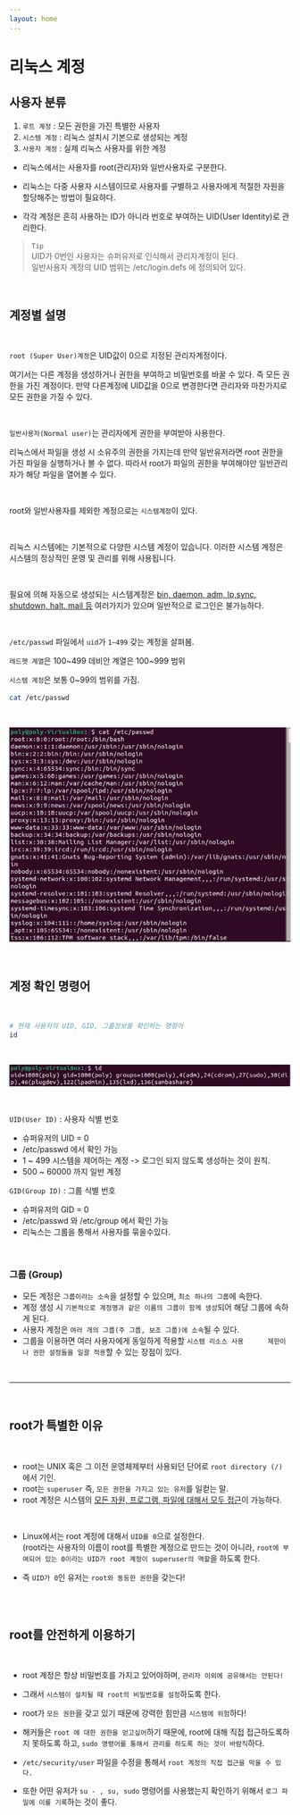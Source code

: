 ```yaml
---
layout: home
---
```


# 리눅스 계정


## 사용자 분류


1. `루트 계정` : 모든 권한을 가진 특별한 사용자
2. `시스템 계정` : 리눅스 설치시 기본으로 생성되는 계정
3. `사용자 계정` : 실제 리눅스 사용자를 위한 계정


- 리눅스에서는 사용자를 root(관리자)와 일반사용자로 구분한다.

- 리눅스는 다중 사용자 시스템이므로 사용자를 구별하고 사용자에게 적절한 자원을 할당해주는 방법이 필요하다.

- 각각 계정은 흔히 사용하는 ID가 아니라 번호로 부여하는 UID(User Identity)로 관리한다. <br>

> `Tip` <br>
UID가 0번인 사용자는 슈퍼유저로 인식해서 관리자계정이 된다. <br>
일반사용자 계정의 UID 범위는 /etc/login.defs 에 정의되어 있다.


<br>

## 계정별 설명

<br>

`root (Super User)계정`은 UID값이 0으로 지정된 관리자계정이다.

여기서는 다른 계정을 생성하거나 권한을 부여하고 비밀번호를 바꿀 수 있다. 즉 모든 권한을 가진 계정이다. 만약 다른계정에 UID값을 0으로 변경한다면 관리자와 마찬가지로 모든 권한을 가질 수 있다. 

 
 <br>
 
 `일반사용자(Normal user)`는 관리자에게 권한을 부여받아 사용한다.

리눅스에서 파일을 생성 시 소유주의 권한을 가지는데 만약 일반유저라면 root 권한을 가진 파일을 실행하거나 볼 수 없다. 따라서 root가 파일의 권한을 부여해야만 일반관리자가 해당 파일을 열어볼 수 있다.

<br>

root와 일반사용자를 제외한 계정으로는 `시스템계정`이 있다.

<br>

리눅스 시스템에는 기본적으로 다양한 시스템 계정이 있습니다. 이러한 시스템 계정은 시스템의 정상적인 운영 및 관리를 위해 사용됩니다.

<br>

필요에 의해 자동으로 생성되는 시스템계정은 <u>bin, daemon, adm, lp,sync, shutdown, halt, mail 등</u> 여러가지가 있으며 일반적으로 로그인은 불가능하다.

<br>

`/etc/passwd` 파일에서 `uid`가 `1~499` 갖는 계정을 살펴봄.
<br>

`레드햇 계열`은 100~499 데비안 계열은 100~999 범위
<br>

`시스템 계정`은 보통 0~99의 범위를 가짐.

``` bash
cat /etc/passwd
```

<br>

![system](./img/passwd.png)


<br>

## 계정 확인 명령어

<br>

``` bash
# 현재 사용자의 UID, GID, 그룹정보를 확인하는 명령어
id
```

<br>

![id](./img/id.png)


<br>

`UID(User ID)` : 사용자 식별 번호
 - 슈퍼유저의 UID = 0
 - /etc/passwd 에서 확인 가능
 - 1 ~ 499 시스템을 제어하는 계정 -> 로그인 되지 않도록 생성하는 것이 원칙.
 - 500 ~ 60000 까지 일반 계정

`GID(Group ID)` : 그룹 식별 번호
 - 슈퍼유저의 GID = 0
 - /etc/passwd 와 /etc/group 에서 확인 가능
 - 리눅스는 그룹을 통해서 사용자를 묶을수있다.

<br>

### 그룹 (Group)

- 모든 계정은 `그룹이라는 소속`을 설정할 수 있으며,  `최소 하나의 그룹`에 속한다.
- 계정 생성 시 `기본적으로 계정명과 같은 이름의 그룹이 함께 생성`되어 해당 그룹에 속하게 된다.
- 사용자 계정은 `여러 개의 그룹(주 그룹, 보조 그룹)에 소속`될 수 있다.
- 그룹을 이용하면 여러 사용자에게 동일하게 적용할 `시스템 리소스 사용      제한이나 권한 설정들을 일괄 적용`할 수 있는 장점이 있다.

<br>

---

<br>

## root가 특별한 이유

<br>

- root는 UNIX 혹은 그 이전 운영체제부터 사용되던 단어로 `root directory (/)` 에서 기인.
- root는 `superuser` 즉, `모든 권한을 가지고 있는 유저`를 일컫는 말.
- root 계정은 시스템의 <u>모든 자원, 프로그램, 파일에 대해서 모두 접근</u>이 가능하다.

<br>

- Linux에서는 root 계정에 대해서 `UID를 0`으로 설정한다. <br>
(root라는 사용자의 이름이 root를 특별한 계정으로 만드는 것이 아니라, `root에 부여되어 있는 0이라는 UID가 root 계정이 superuser의 역할`을 하도록 한다.

- 즉 `UID가 0`인 유저는 `root와 동등한 권한`을 갖는다!

<br>
<br>

## root를 안전하게 이용하기

<br>

- root 계정은 항상 비밀번호를 가지고 있어야하며, `관리자 이외에 공유해서는 안된다!`

- 그래서 `시스템이 설치될 때 root의 비밀번호를 설정`하도록 한다.

- root가 `모든 권한`을 갖고 있기 때문에 강력한 힘만큼 `시스템에 위험`하다!

- 해커들은 `root 에 대한 권한을 얻고싶어`하기 때문에, root에 대해 직접 접근하도록하지 못하도록 하고, `sudo 명령어를 통해서 관리를 하도록 하는 것이 바람직`하다.

- `/etc/security/user` 파일을 수정을 통해서 `root 계정의 직접 접근을 막을 수 있다.`
- 또한 어떤 유저가 `su - , su, sudo` 명령어를 사용했는지 확인하기 위해서 `로그 파일에 이를 기록`하는 것이 좋다.